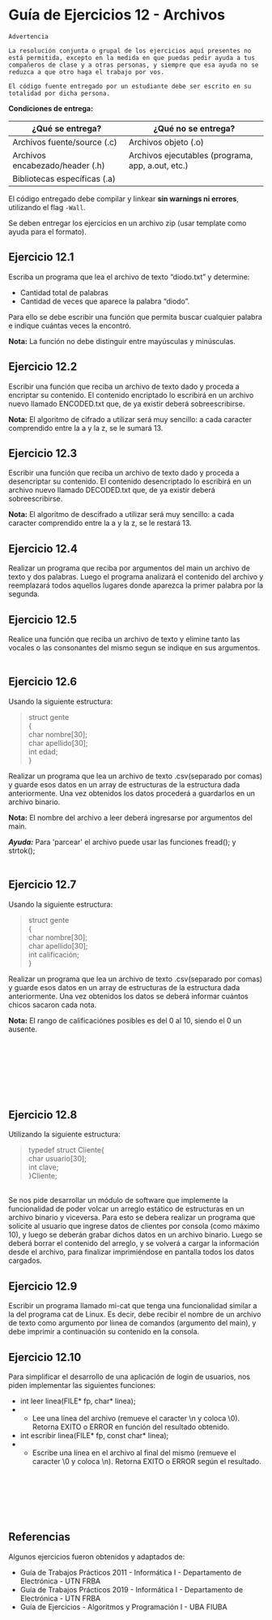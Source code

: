 # Guía de Ejercicios 12 - Archivos

```
Advertencia

La resolución conjunta o grupal de los ejercicios aquí presentes no está permitida, excepto en la medida en que puedas pedir ayuda a tus compañeros de clase y a otras personas, y siempre que esa ayuda no se reduzca a que otro haga el trabajo por vos.

El código fuente entregado por un estudiante debe ser escrito en su totalidad por dicha persona.
```

**Condiciones de entrega:**

| **¿Qué se entrega?**            | **¿Qué no se entrega?**                           |
| ----                            |   ----                                            |
| Archivos fuente/source (.c)     | Archivos objeto (.o)                              |
| Archivos encabezado/header (.h) | Archivos ejecutables (programa, app, a.out, etc.) |
| Bibliotecas específicas (.a)    |                                                   |

El código entregado debe compilar y linkear **sin warnings ni errores**, utilizando el flag `-Wall`.

Se deben entregar los ejercicios en un archivo zip (usar template como ayuda para el formato).

## Ejercicio 12.1
Escriba un programa que lea el archivo de texto “diodo.txt” y determine:<br>
- Cantidad total de palabras<br>
- Cantidad de veces que aparece la palabra “diodo”. <br>
  
Para ello se debe escribir una función que
permita buscar cualquier palabra e indique cuántas veces la encontró.

**Nota:** La función no debe distinguir entre mayúsculas y minúsculas.

## Ejercicio 12.2
Escribir una función que reciba un archivo de texto dado y proceda a encriptar su contenido. El contenido encriptado lo escribirá en un archivo nuevo llamado ENCODED.txt que, de ya existir deberá sobreescribirse.<br>

**Nota:** El algoritmo de cifrado a utilizar será muy sencillo: a cada caracter comprendido entre la a y la z, se le sumará 13.

## Ejercicio 12.3
Escribir una función que reciba un archivo de texto dado y proceda a desencriptar su contenido. El contenido desencriptado lo escribirá en un archivo nuevo llamado DECODED.txt que, de ya existir deberá sobreescribirse.<br>

**Nota:** El algoritmo de descifrado a utilizar será muy sencillo: a cada caracter comprendido entre la a y la z, se le restará 13.

## Ejercicio 12.4
Realizar un programa que reciba por argumentos del main un archivo de texto y dos palabras. Luego el programa analizará el contenido del archivo y reemplazará todos aquellos lugares donde aparezca la primer palabra por la segunda.

## Ejercicio 12.5
Realice una función que reciba un archivo de texto y elimine tanto las vocales o las consonantes del mismo segun se indique en sus argumentos.
<br><br>

## Ejercicio 12.6
Usando la siguiente estructura:<br>
> struct gente<br>
> {<br>
>   char nombre[30];<br>
>   char apellido[30];<br>
>   int edad;<br>
> }<br>

Realizar un programa que lea un archivo de texto .csv(separado por comas) y guarde esos datos en un array de estructuras de la estructura dada anteriormente. Una vez obtenidos los datos procederá a guardarlos en un archivo binario.

**Nota:** El nombre del archivo a leer deberá ingresarse por argumentos del main.

***Ayuda:*** Para 'parcear' el archivo puede usar las funciones fread(); y strtok();
<br><br>

## Ejercicio 12.7
Usando la siguiente estructura:<br>
> struct gente<br>
> {<br>
>   char nombre[30];<br>
>   char apellido[30];<br>
>   int calificación;<br>
> }<br>

Realizar un programa que lea un archivo de texto .csv(separado por comas) y guarde esos datos en un array de estructuras de la estructura dada anteriormente. Una vez obtenidos los datos se deberá informar cuántos chicos sacaron cada nota.

**Nota:** El rango de calificaciónes posibles es del 0 al 10, siendo el 0 un ausente.
<br><br><br><br><br><br><br><br>

## Ejercicio 12.8
Utilizando la siguiente estructura:<br>

> typedef struct Cliente{<br>
> char usuario[30];<br>
> int clave;<br>
}Cliente;<br>

<br>
Se nos pide desarrollar un módulo de software que implemente la funcionalidad de poder volcar un arreglo estático de estructuras en un archivo binario y viceversa. Para esto se debera realizar un programa que solicite al usuario que ingrese datos de clientes por consola (como máximo 10), y luego se deberán grabar dichos datos en un archivo binario. Luego se deberá borrar el contenido del arreglo, y se volverá a cargar la información desde el archivo, para finalizar imprimiéndose en pantalla todos
los datos cargados.

## Ejercicio 12.9
Escribir un programa llamado mi-cat que tenga una funcionalidad similar a la del programa cat de Linux. Es decir, debe recibir el nombre de un archivo de texto como argumento por líınea de comandos (argumento del main), y debe imprimir a continuación su contenido en la consola.

## Ejercicio 12.10
Para simplificar el desarrollo de una aplicación de login de usuarios, nos piden implementar las siguientes funciones:<br>

- int leer linea(FILE* fp, char* linea); 
- - Lee una línea del archivo (remueve el caracter \n y
coloca \0). Retorna EXITO o ERROR en función del resultado obtenido.
- int escribir linea(FILE* fp, const char* linea); 
- - Escribe una línea en el archivo al final
del mismo (remueve el caracter \0 y coloca \n). Retorna EXITO o ERROR según el resultado.



<br><br><br><br><br>

## Referencias 
Algunos ejercicios fueron obtenidos y adaptados de:
- Guía de Trabajos Prácticos 2011 - Informática I - Departamento de Electrónica - UTN FRBA
- Guía de Trabajos Prácticos 2019 - Informática I - Departamento de Electrónica - UTN FRBA
- Guía de Ejercicios - Algoritmos y Programación I - UBA FIUBA

